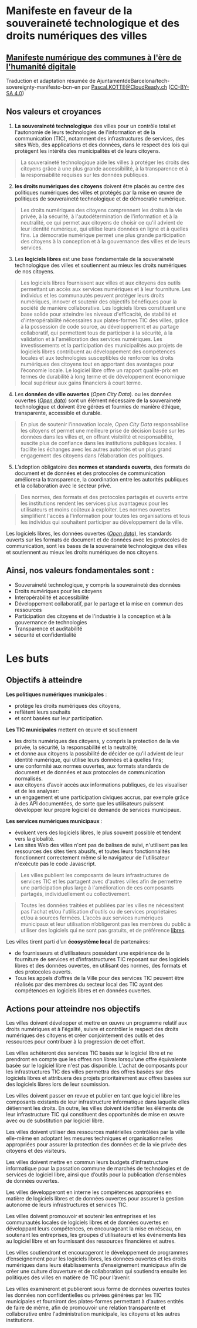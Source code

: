 # Manifeste en faveur de la souveraineté technologique et des droits numériques des villes
## [Manifeste numérique des communes à l'ère de l'humanité digitale](https://github.com/Pascal-KOTTE/tech-sovereignty-manifesto-bcn-en/blob/master/FR-Version-Manifeste%20num%C3%A9rique%20des%20communes.md)
Traduction et adaptation résumée de AjuntamentdeBarcelona/tech-sovereignty-manifesto-bcn-en par Pascal.KOTTE@CloudReady.ch ([CC-BY-SA 4.0](https://github.com/AjuntamentdeBarcelona/tech-sovereignty-manifesto-bcn-en/blob/master/LICENSE))

## Nos valeurs et croyances
1. **La souveraineté technologique** des villes pour un contrôle total et l'autonomie de leurs technologies de l'information et de la communication (TIC), notamment des infrastructures de services, des sites Web, des applications et des données, dans le respect des lois qui protègent les intérêts des municipalités et de leurs citoyens.

> La souveraineté technologique aide les villes à protéger les droits des citoyens grâce à une plus grande accessibilité, à la transparence et à la responsabilité requises sur les données publiques.

2. **les droits numériques des citoyens** doivent être placés au centre des politiques numériques des villes et protégés par la mise en œuvre de politiques de souveraineté technologique et de démocratie numérique.

> Les droits numériques des citoyens comprennent les droits à la vie privée, à la sécurité, à l'autodétermination de l'information et à la neutralité, ce qui permet aux citoyens de choisir ce qu'il advient de leur identité numérique, qui utilise leurs données en ligne et à quelles fins. La démocratie numérique permet une plus grande participation des citoyens à la conception et à la gouvernance des villes et de leurs services.

3. Les **logiciels libres** est une base fondamentale de la souveraineté technologique des villes et soutiennent au mieux les droits numériques de nos citoyens.

> Les logiciels libres fournissent aux villes et aux citoyens des outils permettant un accès aux services numériques et à leur fourniture. Les individus et les communautés peuvent protéger leurs droits numériques, innover et soutenir des objectifs bénéfiques pour la société de manière collaborative. Les logiciels libres constituent une base solide pour atteindre les niveaux d'efficacité, de stabilité et d'interopérabilité nécessaires aux plates-formes TIC des villes, grâce à la possession de code source, au développement et au partage collaboratif, qui permettent tous de participer à la sécurité, à la validation et à l'amélioration des services numériques. Les investissements et la participation des municipalités aux projets de logiciels libres contribuent au développement des compétences locales et aux technologies susceptibles de renforcer les droits numériques des citoyens tout en apportant des avantages pour l’économie locale. Le logiciel libre offre un rapport qualité-prix en termes de durabilité à long terme et de développement économique local supérieur aux gains financiers à court terme.

4. Les **données de ville ouvertes** (*Open City Data*). ou les données ouvertes (*[Open data](https://fr.wikipedia.org/wiki/Open_data)*) sont un élément nécessaire de la souveraineté technologique et doivent être gérées et fournies de manière éthique, transparente, accessible et durable.

> En plus de soutenir l’innovation locale, *Open City Data* responsabilise les citoyens et permet une meilleure prise de décision basée sur les données dans les villes et, en offrant visibilité et responsabilité, suscite plus de confiance dans les institutions publiques locales. Il facilite les échanges avec les autres autorités et un plus grand engagement des citoyens dans l’élaboration des politiques.

5. L’adoption obligatoire des **normes et standards ouverts**, des formats de document et de données et des protocoles de communication améliorera la transparence, la coordination entre les autorités publiques et la collaboration avec le secteur privé.

> Des normes, des formats et des protocoles partagés et ouverts entre les institutions rendent les services plus avantageux pour les utilisateurs et moins coûteux à exploiter. Les normes ouvertes simplifient l'accès à l'information pour toutes les organisations et tous les individus qui souhaitent participer au développement de la ville.

Les logiciels libres, les données ouvertes (*[Open data](https://fr.wikipedia.org/wiki/Open_data)*), les standards ouverts sur les formats de document et de données avec les protocoles de communication, sont les bases de la souveraineté technologique des villes et soutiennent au mieux les droits numériques de nos citoyens.  

## Ainsi, nos valeurs fondamentales sont :
* Souveraineté technologique, y compris la souveraineté des données
* Droits numériques pour les citoyens
* Interopérabilité et accessibilité
* Développement collaboratif, par le partage et la mise en commun des ressources
* Participation des citoyens et de l'industrie à la conception et à la gouvernance de technologies
* Transparence et auditabilité 
* sécurité et confidentialité

# Les buts
## Objectifs à atteindre
**Les politiques numériques municipales** :
* protège les droits numériques des citoyens, 
* reflètent leurs souhaits 
* et sont basées sur leur participation.

**Les TIC municipales** mettent en œuvre et soutiennent 
* les droits numériques des citoyens, y compris la protection de la vie privée, la sécurité, la responsabilité et la neutralité; 
* et donne aux citoyens la possibilité de décider ce qu'il advient de leur identité numérique, qui utilise leurs données et à quelles fins;
* une conformité aux normes ouvertes, aux formats standards de document et de données et aux protocoles de communication normalisés.
* aux citoyens d’avoir accès aux informations publiques, de les visualiser et de les analyser:
* un engagement et une participation civiques accrus, par exemple grâce à des API documentées, de sorte que les utilisateurs puissent développer leur propre logiciel de demande de services municipaux.

**Les services numériques municipaux** :
* évoluent vers des logiciels libres, le plus souvent possible et tendent vers la globalité.
* Les sites Web des villes n'ont pas de balises de suivi, n'utilisent pas les ressources des sites tiers abusifs, et toutes leurs fonctionnalités fonctionnent correctement même si le navigateur de l'utilisateur n'exécute pas le code Javascript.

> Les villes publient les composants de leurs infrastructures de services TIC et les partagent avec d'autres villes afin de permettre une participation plus large à l'amélioration de ces composants partagés, individuellement ou collectivement.

> Toutes les données traitées et publiées par les villes ne nécessitent pas l'achat et/ou l'utilisation d'outils ou de services propriétaires et/ou à sources fermées. L’accès aux services numériques municipaux et leur utilisation n’obligeront pas les membres du public à utiliser des logiciels qui ne sont pas gratuits, et de préférence [libres](https://fr.wikipedia.org/wiki/Logiciel_libre).

Les villes tirent parti d’un **écosystème local** de partenaires: 
* de fournisseurs et d’utilisateurs possédant une expérience de la fourniture de services et d’infrastructures TIC reposant sur des logiciels libres et des données ouvertes, en utilisant des normes, des formats et des protocoles ouverts. 
* Tous les appels d’offres de la Ville pour des services TIC peuvent être réalisés par des membres du secteur local des TIC ayant des compétences en logiciels libres et en données ouvertes.

## Actions pour atteindre nos objectifs
Les villes doivent développer et mettre en œuvre un programme relatif aux droits numériques et à l'égalité, suivre et contrôler le respect des droits numériques des citoyens et créer conjointement des outils et des ressources pour contribuer à la progression de cet effort.

Les villes achèteront des services TIC basés sur le logiciel libre et ne prendront en compte que les offres non libres lorsqu'une offre équivalente basée sur le logiciel libre n'est pas disponible. L'achat de composants pour les infrastructures TIC des villes permettra des offres basées sur des logiciels libres et attribuera des projets prioritairement aux offres basées sur des logiciels libres lors de leur soumission.

Les villes doivent passer en revue et publier en tant que logiciel libre les composants existants de leur infrastructure informatique dans laquelle elles détiennent les droits. En outre, les villes doivent identifier les éléments de leur infrastructure TIC qui constituent des opportunités de mise en œuvre avec ou de substitution par logiciel libre.

Les villes doivent utiliser des ressources matérielles contrôlées par la ville elle-même en adoptant les mesures techniques et organisationnelles appropriées pour assurer la protection des données et de la vie privée des citoyens et des visiteurs.

Les villes doivent mettre en commun leurs budgets d’infrastructure informatique pour la passation commune de marchés de technologies et de services de logiciel libre, ainsi que d’outils pour la publication d’ensembles de données ouvertes.

Les villes développeront en interne les compétences appropriées en matière de logiciels libres et de données ouvertes pour assurer la gestion autonome de leurs infrastructures et services TIC.

Les villes doivent promouvoir et soutenir les entreprises et les communautés locales de logiciels libres et de données ouvertes en développant leurs compétences, en encourageant la mise en réseau, en soutenant les entreprises, les groupes d'utilisateurs et les événements liés au logiciel libre et en fournissant des ressources financières et autres.

Les villes soutiendront et encourageront le développement de programmes d’enseignement pour les logiciels libres, les données ouvertes et les droits numériques dans leurs établissements d’enseignement municipaux afin de créer une culture d’ouverture et de collaboration qui soutiendra ensuite les politiques des villes en matière de TIC pour l’avenir.

Les villes examineront et publieront sous forme de données ouvertes toutes les données non confidentielles ou privées générées par les TIC municipales et fourniront des plates-formes permettant à d'autres entités de faire de même, afin de promouvoir une relation transparente et collaborative entre l'administration municipale, les citoyens et les autres institutions.
